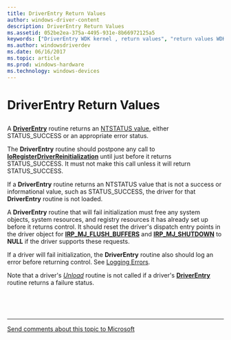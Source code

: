 ```yaml
---
title: DriverEntry Return Values
author: windows-driver-content
description: DriverEntry Return Values
ms.assetid: 052be2ea-375a-4495-931e-8b66972125a5
keywords: ["DriverEntry WDK kernel , return values", "return values WDK DriverEntry routine"]
ms.author: windowsdriverdev
ms.date: 06/16/2017
ms.topic: article
ms.prod: windows-hardware
ms.technology: windows-devices
---
```


# DriverEntry Return Values


## <a href="" id="ddk-driverentry-return-values-kg"></a>


A [**DriverEntry**](https://msdn.microsoft.com/library/windows/hardware/ff544113) routine returns an [NTSTATUS value](ntstatus-values.md), either STATUS\_SUCCESS or an appropriate error status.

The **DriverEntry** routine should postpone any call to [**IoRegisterDriverReinitialization**](https://msdn.microsoft.com/library/windows/hardware/ff549511) until just before it returns STATUS\_SUCCESS. It must not make this call unless it will return STATUS\_SUCCESS.

If a **DriverEntry** routine returns an NTSTATUS value that is not a success or informational value, such as STATUS\_SUCCESS, the driver for that **DriverEntry** routine is not loaded.

A **DriverEntry** routine that will fail initialization must free any system objects, system resources, and registry resources it has already set up before it returns control. It should reset the driver's dispatch entry points in the driver object for [**IRP\_MJ\_FLUSH\_BUFFERS**](https://msdn.microsoft.com/library/windows/hardware/ff550760) and [**IRP\_MJ\_SHUTDOWN**](https://msdn.microsoft.com/library/windows/hardware/ff550807) to **NULL** if the driver supports these requests.

If a driver will fail initialization, the **DriverEntry** routine also should log an error before returning control. See [Logging Errors](logging-errors.md).

Note that a driver's [*Unload*](https://msdn.microsoft.com/library/windows/hardware/ff564886) routine is not called if a driver's [**DriverEntry**](https://msdn.microsoft.com/library/windows/hardware/ff544113) routine returns a failure status.

 

 


--------------------
[Send comments about this topic to Microsoft](mailto:wsddocfb@microsoft.com?subject=Documentation%20feedback%20%5Bkernel\kernel%5D:%20DriverEntry%20Return%20Values%20%20RELEASE:%20%286/14/2017%29&body=%0A%0APRIVACY%20STATEMENT%0A%0AWe%20use%20your%20feedback%20to%20improve%20the%20documentation.%20We%20don't%20use%20your%20email%20address%20for%20any%20other%20purpose,%20and%20we'll%20remove%20your%20email%20address%20from%20our%20system%20after%20the%20issue%20that%20you're%20reporting%20is%20fixed.%20While%20we're%20working%20to%20fix%20this%20issue,%20we%20might%20send%20you%20an%20email%20message%20to%20ask%20for%20more%20info.%20Later,%20we%20might%20also%20send%20you%20an%20email%20message%20to%20let%20you%20know%20that%20we've%20addressed%20your%20feedback.%0A%0AFor%20more%20info%20about%20Microsoft's%20privacy%20policy,%20see%20http://privacy.microsoft.com/default.aspx. "Send comments about this topic to Microsoft")


